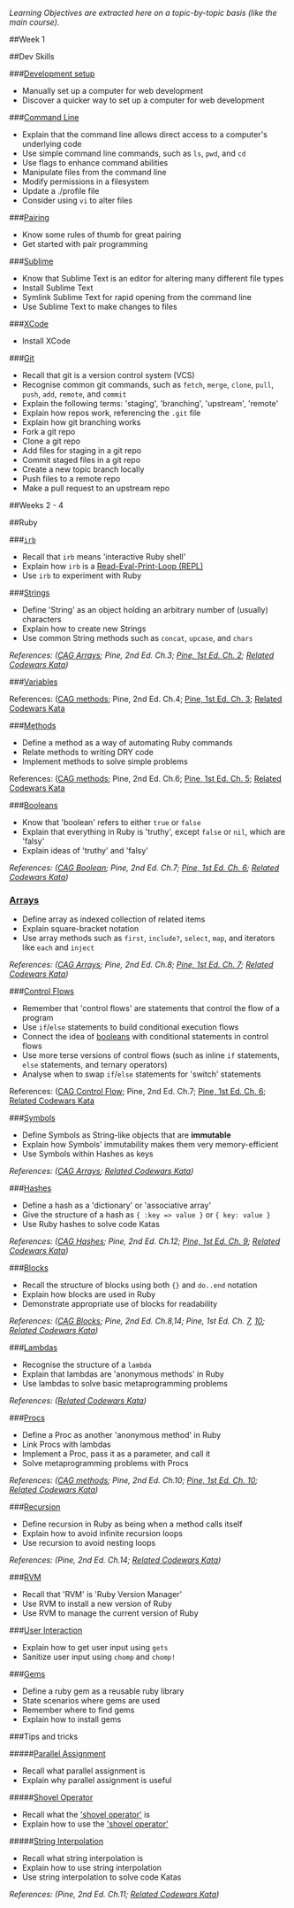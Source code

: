 *Learning Objectives are extracted here on a topic-by-topic basis (like the main course).*

##Week 1

##Dev Skills

###[Development setup](pills/installation_instructions.md)
- Manually set up a computer for web development
- Discover a quicker way to set up a computer for web development

###[Command Line](pills/command_line.md)
- Explain that the command line allows direct access to a computer's underlying code
- Use simple command line commands, such as `ls`, `pwd`, and `cd`
- Use flags to enhance command abilities
- Manipulate files from the command line
- Modify permissions in a filesystem
- Update a ./profile file
- Consider using `vi` to alter files

###[Pairing](pills/pairing.md)
- Know some rules of thumb for great pairing
- Get started with pair programming

###[Sublime](pills/installing_sublime.md)
- Know that Sublime Text is an editor for altering many different file types
- Install Sublime Text
- Symlink Sublime Text for rapid opening from the command line
- Use Sublime Text to make changes to files

###[XCode](pills/installing_xcode.md)
- Install XCode

###[Git](pills/git.md)
- Recall that git is a version control system (VCS)
- Recognise common git commands, such as `fetch`, `merge`, `clone`, `pull`, `push`, `add`, `remote`, and `commit`
- Explain the following terms: 'staging', 'branching', 'upstream', 'remote'
- Explain how repos work, referencing the `.git` file
- Explain how git branching works
- Fork a git repo
- Clone a git repo
- Add files for staging in a git repo
- Commit staged files in a git repo
- Create a new topic branch locally
- Push files to a remote repo
- Make a pull request to an upstream repo

##Weeks 2 - 4

##Ruby

###[`irb`](pills/irb.md)
- Recall that `irb` means 'interactive Ruby shell'
- Explain how `irb` is a [Read-Eval-Print-Loop (REPL)](http://en.wikipedia.org/wiki/Read%E2%80%93eval%E2%80%93print_loop)
- Use `irb` to experiment with Ruby

###[Strings](pills/strings.md)
- Define 'String' as an object holding an arbitrary number of (usually) characters
- Explain how to create new Strings
- Use common String methods such as `concat`, `upcase`, and `chars`

_References: ([CAG Arrays](http://www.codecademy.com/glossary/ruby/strings); Pine, 2nd Ed. Ch.3; [Pine, 1st Ed. Ch. 2](https://pine.fm/LearnToProgram/chap_07.html); [Related Codewars Kata](http://www.codewars.com/kata/search/ruby?q=strings&r%5B%5D=-8&beta=false))_

###[Variables](pills/variables.md)

References: ([CAG methods](http://www.codecademy.com/glossary/ruby/variables); Pine, 2nd Ed. Ch.4; [Pine, 1st Ed. Ch. 3](https://pine.fm/LearnToProgram/chap_10.html); [Related Codewars Kata](http://www.codewars.com/kata/search/ruby?q=variables&r%5B%5D=-8&r%5B%5D=-7&beta=false)


###[Methods](pills/methods.md)
- Define a method as a way of automating Ruby commands
- Relate methods to writing DRY code
- Implement methods to solve simple problems

References: ([CAG methods](http://www.codecademy.com/glossary/ruby/methods); Pine, 2nd Ed. Ch.6; [Pine, 1st Ed. Ch. 5](https://pine.fm/LearnToProgram/chap_05.html); [Related Codewars Kata](http://www.codewars.com/kata/search/ruby?q=method&r%5B%5D=-8&beta=false)


###[Booleans](pills/boolean.md)
- Know that 'boolean' refers to either `true` or `false`
- Explain that everything in Ruby is 'truthy', except `false` or `nil`, which are 'falsy'
- Explain ideas of 'truthy' and 'falsy'

_References: ([CAG Boolean](http://www.codecademy.com/glossary/ruby/booleans); Pine, 2nd Ed. Ch.7; [Pine, 1st Ed. Ch. 6](https://pine.fm/LearnToProgram/chap_06.html); [Related Codewars Kata](http://www.codewars.com/kata/search/my-languages?q=boolean&r%5B%5D=-8&beta=false))_

### [Arrays](pills/arrays.md)

- Define array as indexed collection of related items
- Explain square-bracket notation
- Use array methods such as `first`, `include?`, `select`, `map`, and iterators like `each` and `inject`

_References: ([CAG Arrays](http://www.codecademy.com/glossary/ruby/arrays); Pine, 2nd Ed. Ch.8; [Pine, 1st Ed. Ch. 7](https://pine.fm/LearnToProgram/chap_07.html); [Related Codewars Kata](http://www.codewars.com/kata/search/ruby?q=array&r%5B%5D=-8&beta=false))_


###[Control Flows](pills/control_flow.md)
- Remember that 'control flows' are statements that control the flow of a program
- Use `if`/`else` statements to build conditional execution flows
- Connect the idea of [booleans](pills/boolean.md) with conditional statements in control flows
- Use more terse versions of control flows (such as inline `if` statements, `else` statements, and ternary operators)
- Analyse when to swap `if`/`else` statements for 'switch' statements

References: ([CAG Control Flow](http://www.codecademy.com/glossary/ruby/if-unless-elsif-and-else); Pine, 2nd Ed. Ch.7; [Pine, 1st Ed. Ch. 6](https://pine.fm/LearnToProgram/chap_06.html); [Related Codewars Kata](http://www.codewars.com/kata/search/ruby?q=control+flow&r%5B%5D=-8&beta=false)

###[Symbols](pills/symbols.md)
- Define Symbols as String-like objects that are **immutable**
- Explain how Symbols' immutability makes them very memory-efficient
- Use Symbols within Hashes as keys

_References: ([CAG Arrays](http://www.codecademy.com/glossary/ruby/symbols); [Related Codewars Kata](http://www.codewars.com/kata/search/ruby?q=symbol&r%5B%5D=-8&r%5B%5D=-7&beta=false))_

###[Hashes](pills/hashes.md)
- Define a hash as a 'dictionary' or 'associative array'
- Give the structure of a hash as `{ :key => value }` or `{ key: value }`
- Use Ruby hashes to solve code Katas

_References: ([CAG Hashes](http://www.codecademy.com/glossary/ruby/hashes); Pine, 2nd Ed. Ch.12; [Pine, 1st Ed. Ch. 9](https://pine.fm/LearnToProgram/chap_09.html); [Related Codewars Kata](http://www.codewars.com/kata/search/ruby?q=hash&r%5B%5D=-7&r%5B%5D=-8&beta=false))_

###[Blocks](pills/blocks.md)
- Recall the structure of blocks using both `{}` and `do..end` notation
- Explain how blocks are used in Ruby
- Demonstrate appropriate use of blocks for readability

_References: ([CAG Blocks](http://www.codecademy.com/glossary/ruby/blocks); Pine, 2nd Ed. Ch.8,14; Pine, 1st Ed. Ch. [7](https://pine.fm/LearnToProgram/chap_07.html), [10](https://pine.fm/LearnToProgram/chap_10.html); [Related Codewars Kata](http://www.codewars.com/kata/search/ruby?q=block&r%5B%5D=-8&beta=false))_

###[Lambdas](pills/lambdas.md)
- Recognise the structure of a `lambda`
- Explain that lambdas are 'anonymous methods' in Ruby
- Use lambdas to solve basic metaprogramming problems

_References: ([Related Codewars Kata](http://www.codewars.com/kata/search/ruby?q=lambdas&r%5B%5D=-8&r%5B%5D=-7&beta=false))_

###[Procs](pills/procs.md)
- Define a Proc as another 'anonymous method' in Ruby
- Link Procs with lambdas
- Implement a Proc, pass it as a parameter, and call it
- Solve metaprogramming problems with Procs

_References: ([CAG methods](http://www.codecademy.com/glossary/ruby/methods); Pine, 2nd Ed. Ch.10; [Pine, 1st Ed. Ch. 10](https://pine.fm/LearnToProgram/chap_10.html); [Related Codewars Kata](http://www.codewars.com/kata/search/ruby?q=procs&r%5B%5D=-8&r%5B%5D=-7&r%5B%5D=-6&beta=false))_

###[Recursion](pills/recursion.md)
- Define recursion in Ruby as being when a method calls itself
- Explain how to avoid infinite recursion loops
- Use recursion to avoid nesting loops

_References: (Pine, 2nd Ed. Ch.14; [Related Codewars Kata](http://www.codewars.com/kata/search/ruby?q=recursion&r%5B%5D=-8&r%5B%5D=-7&r%5B%5D=-6&beta=false))_

###[RVM](pills/installing_rvm.md)
- Recall that 'RVM' is 'Ruby Version Manager'
- Use RVM to install a new version of Ruby
- Use RVM to manage the current version of Ruby

###[User Interaction](pills/user_interaction.md)
- Explain how to get user input using `gets`
- Sanitize user input using `chomp` and `chomp!`

###[Gems](pills/gems.md)
- Define a ruby gem as a reusable ruby library
- State scenarios where gems are used
- Remember where to find gems
- Explain how to install gems


###Tips and tricks

#####[Parallel Assignment](pills/parallel_assignment.md)
- Recall what parallel assignment is
- Explain why parallel assignment is useful

#####[Shovel Operator](pills/shovel_operator.md)

- Recall what the ['shovel operator'](pills/shovel_operator.md) is
- Explain how to use the ['shovel operator'](pills/shovel_operator.md)

#####[String Interpolation](pills/string_interpolation.md)
- Recall what string interpolation is
- Explain how to use string interpolation
- Use string interpolation to solve code Katas

_References: (Pine, 2nd Ed. Ch.11; [Related Codewars Kata](http://www.codewars.com/kata/search/ruby?q=interpolation&r%5B%5D=-8&r%5B%5D=-7&r%5B%5D=-6&beta=false))_
